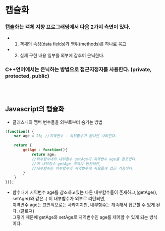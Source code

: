 # 캡슐화

### 캡슐화는 객체 지향 프로그래밍에서 다음 2가지 측면이 있다.

* 1. 객체의 속성(data fields)과 행위(methods)를 하나로 묶고

* 2. 실제 구현 내용 일부를 외부에 감추어 은닉한다.

### C++언어에서는 은닉하는 방법으로 접근지정자를 사용한다. (private, protected, public)
<br><br>
 
## Javascript의 캡슐화 

* 클래스내의 멤버 변수들을 외부로부터 숨기는 방법
```js
(function() {
    var age = 26; //지역변수 - 외부함수가 끝나면 사라진다.
    
    return { 
        getAge : function(){
            return age;
            //외부함수내의 내부함수 getAge가 지역변수 age를 참조한다. 
            //이 내부함수 getAge 객체가 반환되면,
            //내부함수는 외부함수의 지역변수에 자유롭게 접근 가능하다.
        }
    }
}();
```
        
* 함수내에 지역변수 age를 참조하고있는 다른 내부함수들이 존재하고,(getAge(), setAge()와 같은..) 이 내부함수가 외부로 리턴되면,<br>
  지역변수 age는 표면적으로는 사라지지만, 내부함수는 계속해서 접근할 수 있게 된다. (클로져)<br>
  그렇기 때문에 getAge와 setAge로 지역변수인 age를 제어할 수 있게 되는 방식이다.
 
 
 
 
